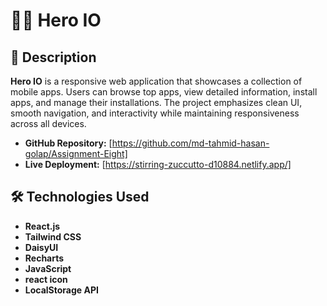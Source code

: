 # 🦸‍♂️ Hero IO

## 📖 Description

**Hero IO** is a responsive web application that showcases a collection of mobile apps. Users can browse top apps, view detailed information, install apps, and manage their installations. The project emphasizes clean UI, smooth navigation, and interactivity while maintaining responsiveness across all devices.

- **GitHub Repository:** [https://github.com/md-tahmid-hasan-golap/Assignment-Eight]
- **Live Deployment:** [https://stirring-zuccutto-d10884.netlify.app/]

## 🛠️ Technologies Used

- **React.js**
- **Tailwind CSS**
- **DaisyUI**
- **Recharts**
- **JavaScript**
- **react icon**
- **LocalStorage API**
